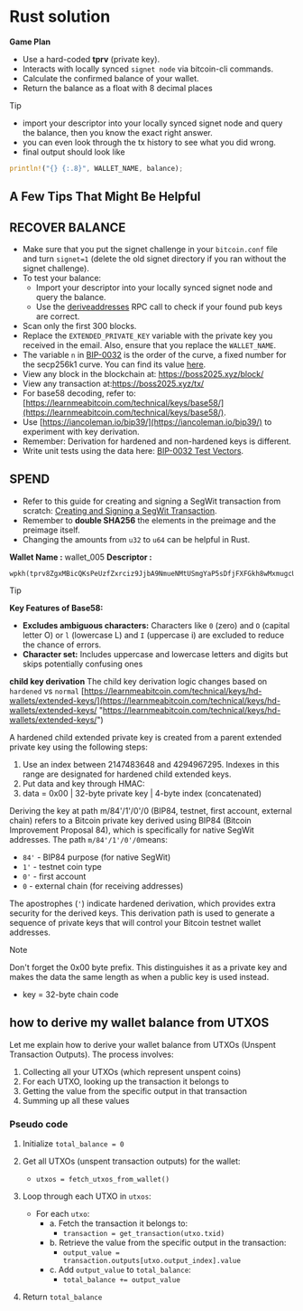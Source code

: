 # Rust solution

**Game Plan**
- Use a hard-coded **tprv** (private key).
- Interacts with locally synced `signet node` via bitcoin-cli commands.
- Calculate the confirmed balance of your wallet.
- Return the balance as a float with 8 decimal places

> [!TIP]
> - import your descriptor into your locally synced signet node and query the balance, then you know the exact right answer. 
> - you can even look through the tx history to see what you did wrong.
> - final output should look like
```rust
println!("{} {:.8}", WALLET_NAME, balance);
```

## A Few Tips That Might Be Helpful

## RECOVER BALANCE

- Make sure that you put the signet challenge in your `bitcoin.conf` file and turn `signet=1` (delete the old signet directory if you ran without the signet challenge).
- To test your balance:
  - Import your descriptor into your locally synced signet node and query the balance.
  - Use the [deriveaddresses](https://chainquery.com/bitcoin-cli/deriveaddresses) RPC call to check if your found pub keys are correct.
- Scan only the first 300 blocks.
- Replace the `EXTENDED_PRIVATE_KEY` variable with the private key you received in the email. Also, ensure that you replace the `WALLET_NAME`.
- The variable `n` in [BIP-0032](https://github.com/bitcoin/bips/blob/master/bip-0032.mediawiki#child-key-derivation-ckd-functions) is the order of the curve, a fixed number for the secp256k1 curve. You can find its value [here](https://en.bitcoin.it/wiki/Secp256k1).
- View any block in the blockchain at: https://boss2025.xyz/block/<blockhash-here>
- View any transaction at:https://boss2025.xyz/tx/<txid/>
- For base58 decoding, refer to: [https://learnmeabitcoin.com/technical/keys/base58/](https://learnmeabitcoin.com/technical/keys/base58/).
- Use [https://iancoleman.io/bip39/](https://iancoleman.io/bip39/) to experiment with key derivation.
- Remember: Derivation for hardened and non-hardened keys is different.
- Write unit tests using the data here: [BIP-0032 Test Vectors](https://github.com/bitcoin/bips/blob/master/bip-0032.mediawiki#test-vectors).

## SPEND
- Refer to this guide for creating and signing a SegWit transaction from scratch: [Creating and Signing a SegWit Transaction](https://medium.com/coinmonks/creating-and-signing-a-segwit-transaction-from-scratch-ec98577b526a).
- Remember to **double SHA256** the elements in the preimage and the preimage itself.
- Changing the amounts from `u32` to `u64` can be helpful in Rust.

**Wallet Name :** wallet_005 
**Descriptor :** 
```
wpkh(tprv8ZgxMBicQKsPeUzfZxrciz9JjbA9NmueNMtUSmgYaP5sDfjFXFGkh8wMxmugcUubK1FteSKxh2VoTYivmzCgoM5XdenGZ6t5qu2yYrjViD7/84h/1h/0h/0/*)#ezjyaqrx
```

> [!TIP]
> **Key Features of Base58:**
> - **Excludes ambiguous characters:** Characters like `0` (zero) and `O` (capital letter O) or `l` (lowercase L) and `I` (uppercase i) are excluded to reduce the chance of errors.
> - **Character set:** Includes uppercase and lowercase letters and digits but skips potentially confusing ones

**child key derivation**
The child key derivation logic changes based on `hardened` vs `normal` 
[https://learnmeabitcoin.com/technical/keys/hd-wallets/extended-keys/](https://learnmeabitcoin.com/technical/keys/hd-wallets/extended-keys/ "https://learnmeabitcoin.com/technical/keys/hd-wallets/extended-keys/")

A hardened child extended private key is created from a parent extended private key using the following steps:
 
1. Use an index between 2147483648 and 4294967295. Indexes in this range are designated for hardened child extended keys.
2. Put data and key through HMAC:
3. data = 0x00 | 32-byte private key | 4-byte index (concatenated)

Deriving the key at path m/84'/1'/0'/0 (BIP84, testnet, first account, external chain) refers to a Bitcoin private key derived using BIP84 (Bitcoin Improvement Proposal 84), which is specifically for native SegWit addresses. The path `m/84'/1'/0'/0`means:

- `84'` - BIP84 purpose (for native SegWit)
- `1'` - testnet coin type
- `0'` - first account
- `0` - external chain (for receiving addresses)

The apostrophes (`'`) indicate hardened derivation, which provides extra security for the derived keys. This derivation path is used to generate a sequence of private keys that will control your Bitcoin testnet wallet addresses.


> [!Note] 
> Don't forget the 0x00 byte prefix. This distinguishes it as a private key and makes the data the same length as when a public key is used instead.
- key = 32-byte chain code



  
## how to derive my wallet balance from UTXOS

Let me explain how to derive your wallet balance from UTXOs (Unspent Transaction Outputs). The process involves:

1. Collecting all your UTXOs (which represent unspent coins)
2. For each UTXO, looking up the transaction it belongs to
3. Getting the value from the specific output in that transaction
4. Summing up all these values

### Pseudo code
1. Initialize `total_balance = 0`
2. Get all UTXOs (unspent transaction outputs) for the wallet:
   - `utxos = fetch_utxos_from_wallet()`

3. Loop through each UTXO in `utxos`:
   - For each `utxo`:
     - a. Fetch the transaction it belongs to:
       - `transaction = get_transaction(utxo.txid)`
     - b. Retrieve the value from the specific output in the transaction:
       - `output_value = transaction.outputs[utxo.output_index].value`
     - c. Add `output_value` to `total_balance`:
       - `total_balance += output_value`

4. Return `total_balance`
